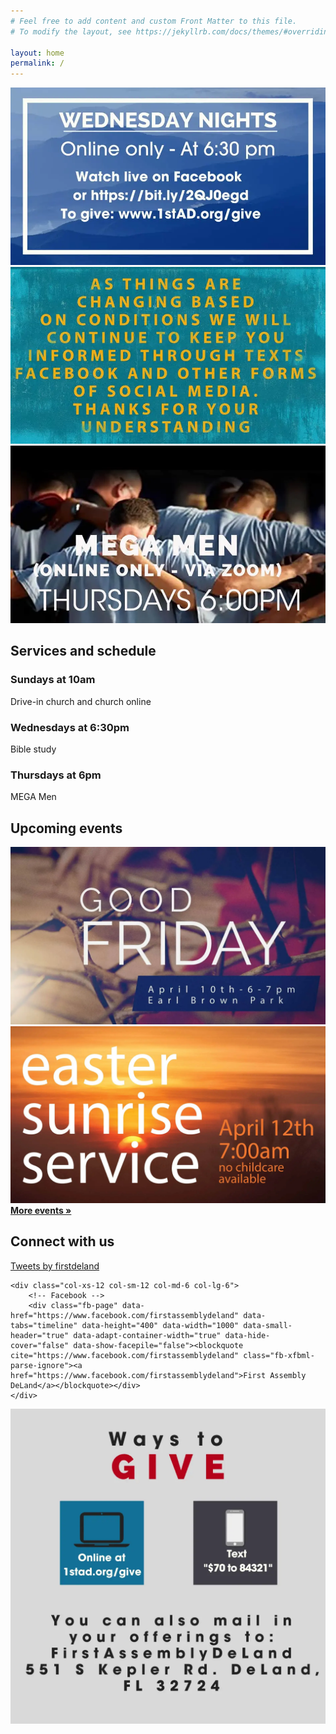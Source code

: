 ```yaml
---
# Feel free to add content and custom Front Matter to this file.
# To modify the layout, see https://jekyllrb.com/docs/themes/#overriding-theme-defaults

layout: home
permalink: /
---
```


<div class="component-live"></div>

<div class="row">
    <div class="col-xs-12 col-sm-12 col-md-4 col-lg-4">
        <a href="/assets/promo1.jpg"><img class="image-responsive" src="/assets/promo1.jpg" /></a>
    </div>
    <div class="col-xs-12 col-sm-12 col-md-4 col-lg-4">
        <a href="/assets/promo2.jpg"><img class="image-responsive" src="/assets/promo2.jpg" /></a>
    </div>
    <div class="col-xs-12 col-sm-12 col-md-4 col-lg-4">
        <a href="/assets/promo3.jpg"><img class="image-responsive" src="/assets/promo3.jpg" /></a>
    </div>
</div>

## Services and schedule

<div class="schedule row">
    <div class="col-xs-12 col-sm-12 col-md-4 col-lg-4">
        <div>
            <h3>Sundays at 10am</h3>
            Drive-in church and church online
        </div>
    </div>
    <div class="col-xs-12 col-sm-12 col-md-4 col-lg-4">
        <div>
            <h3>Wednesdays at 6:30pm</h3>
            Bible study
        </div>
    </div>
    <div class="col-xs-12 col-sm-12 col-md-4 col-lg-4">
        <div>
            <h3>Thursdays at 6pm</h3>
            MEGA Men
        </div>
    </div>
</div>

## Upcoming events

<div class="row">
    <div class="col-xs-12 col-sm-12 col-md-6 col-lg-6">
        <img class="image-responsive" src="/assets/Good-Friday20-scaled.jpg" />
    </div>
    <div class="col-xs-12 col-sm-12 col-md-6 col-lg-6">
        <img class="image-responsive" src="/assets/sunrise-service20.jpg" />
    </div>
</div>
<div class="end-xs end-sm end-md end-lg"><a href="/events/"><strong>More events &raquo;</strong></a></div>

## Connect with us

<div class="row">
    <div class="col-xs-12 col-sm-12 col-md-6 col-lg-6">
        <!-- Twitter -->
        <a class="twitter-timeline" data-height="400" href="https://twitter.com/firstdeland?ref_src=twsrc%5Etfw">Tweets by firstdeland</a> <script async src="https://platform.twitter.com/widgets.js" charset="utf-8"></script>
    </div>

    <div class="col-xs-12 col-sm-12 col-md-6 col-lg-6">
        <!-- Facebook -->
        <div class="fb-page" data-href="https://www.facebook.com/firstassemblydeland" data-tabs="timeline" data-height="400" data-width="1000" data-small-header="true" data-adapt-container-width="true" data-hide-cover="false" data-show-facepile="false"><blockquote cite="https://www.facebook.com/firstassemblydeland" class="fb-xfbml-parse-ignore"><a href="https://www.facebook.com/firstassemblydeland">First Assembly DeLand</a></blockquote></div>
    </div>
</div>

<a href="https://firstdeland.churchcenter.com/giving">
    <img src="/assets/waystogive.png" class="image-responsive" />
</a>